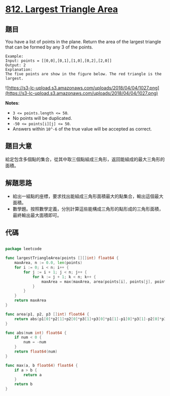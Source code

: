 # [812. Largest Triangle Area](https://leetcode.com/problems/largest-triangle-area/)


## 題目

You have a list of points in the plane. Return the area of the largest triangle that can be formed by any 3 of the points.

```
Example:
Input: points = [[0,0],[0,1],[1,0],[0,2],[2,0]]
Output: 2
Explanation: 
The five points are show in the figure below. The red triangle is the largest.
```

![https://s3-lc-upload.s3.amazonaws.com/uploads/2018/04/04/1027.png](https://s3-lc-upload.s3.amazonaws.com/uploads/2018/04/04/1027.png)

**Notes**:

- `3 <= points.length <= 50`.
- No points will be duplicated.
- `-50 <= points[i][j] <= 50`.
- Answers within `10^-6` of the true value will be accepted as correct.

## 題目大意

給定包含多個點的集合，從其中取三個點組成三角形，返回能組成的最大三角形的面積。

## 解題思路

- 給出一組點的座標，要求找出能組成三角形面積最大的點集合，輸出這個最大面積。
- 數學題。按照數學定義，分別計算這些能構成三角形的點形成的三角形面積，最終輸出最大面積即可。

## 代碼

```go

package leetcode

func largestTriangleArea(points [][]int) float64 {
	maxArea, n := 0.0, len(points)
	for i := 0; i < n; i++ {
		for j := i + 1; j < n; j++ {
			for k := j + 1; k < n; k++ {
				maxArea = max(maxArea, area(points[i], points[j], points[k]))
			}
		}
	}
	return maxArea
}

func area(p1, p2, p3 []int) float64 {
	return abs(p1[0]*p2[1]+p2[0]*p3[1]+p3[0]*p1[1]-p1[0]*p3[1]-p2[0]*p1[1]-p3[0]*p2[1]) / 2
}

func abs(num int) float64 {
	if num < 0 {
		num = -num
	}
	return float64(num)
}

func max(a, b float64) float64 {
	if a > b {
		return a
	}
	return b
}

```